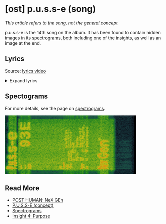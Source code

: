# [ost] p.u.s.s-e (song)

*This article refers to the song, not the [general concept](../lore/pusse)*

p.u.s.s-e is the 14th song on the album. It has been found to contain hidden images in its [spectrograms](spectrograms),
both including one of the [insights](../lore/insights), as well as an image at the end.

## Lyrics

Source: [lyrics video](https://www.youtube.com/watch?v=J6b4fBX1ynQ)

<details class="lyrics">
<summary>Expand lyrics</summary>

```
i think the question on everyone’s lips is 
what would you do for p.u.s.s.-e?
the bloods on your hands
the bloods on your hands 
what would you do for p.u.s.s.-e?
```

</details>

## Spectograms

For more details, see the page on [spectrograms](spectrograms).

![img.png](../../Resources/spectrograms/spectogram_pusse_end.png)

## Read More

- [POST HUMAN: NeX GEn](ph-nex-gen)
- [P.U.S.S-E (concept)](../lore/pusse)
- [Spectrograms](spectrograms)
- [Insight 4: Purpose](../lore/insight4-vision)
